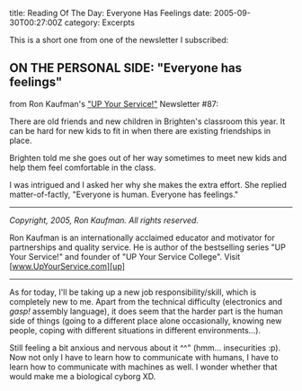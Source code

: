 title: Reading Of The Day: Everyone Has Feelings
date: 2005-09-30T00:27:00Z
category: Excerpts

This is a short one from one of the newsletter I subscribed:

## ON THE PERSONAL SIDE: "Everyone has feelings"

from Ron Kaufman's ["UP Your Service!"][up] Newsletter #87:

There are old friends and new children in Brighten's classroom this year. It can be hard for new kids to fit in when there are existing friendships in place.

Brighten told me she goes out of her way sometimes to meet new kids and help them feel comfortable in the class.

I was intrigued and I asked her why she makes the extra effort. She replied matter-of-factly, "Everyone is human. Everyone has feelings."

---

<i>Copyright, 2005, Ron Kaufman. All rights reserved.</i>

Ron Kaufman is an internationally acclaimed educator and motivator for partnerships and quality service. He is author of the bestselling series "UP Your Service!" and founder of "UP Your Service College". Visit [www.UpYourService.com][up]

---

As for today, I'll be taking up a new job responsibility/skill, which is completely new to me. Apart from the technical difficulty (electronics and *gasp!* assembly language), it does seem that the harder part is the human side of things (going to a different place alone occasionally, knowing new people, coping with different situations in different environments…).

Still feeling a bit anxious and nervous about it ^^" (hmm… insecurities :p). Now not only I have to learn how to communicate with humans, I have to learn how to communicate with machines as well. I wonder whether that would make me a biological cyborg XD.

[up]: http://www.UpYourService.com/
